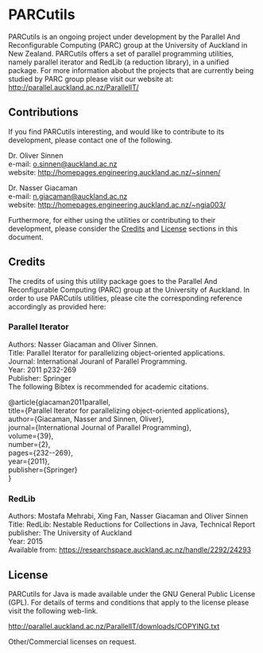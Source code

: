 # PARCutils

PARCutils is an ongoing project under development by the Parallel And Reconfigurable Computing (PARC) group at the University of Auckland in New Zealand. PARCutils offers a set of parallel programming utilities, namely parallel iterator and RedLib (a reduction library), in a unified package.  For more information abobut the projects that are currently being studied by PARC group please visit our website at: http://parallel.auckland.ac.nz/ParallelIT/ 

## Contributions

If you find PARCutils interesting, and would like to contribute to its development, please contact one of the following.   

Dr. Oliver Sinnen  
e-mail: o.sinnen@auckland.ac.nz   
website: http://homepages.engineering.auckland.ac.nz/~sinnen/   

Dr. Nasser Giacaman   
e-mail: n.giacaman@auckland.ac.nz   
website: http://homepages.engineering.auckland.ac.nz/~ngia003/   

Furthermore, for either using the utilities or contributing to their development, please consider the [Credits](#credits) and [License](#lisence) sections in this document.

## <a name="credits"></a>Credits

The credits of using this utility package goes to the Parallel And Reconfigurable Computing (PARC) group at the University of Auckland. In order to use PARCutils utilities, please cite the corresponding reference accordingly as provided here:

### Parallel Iterator
Authors: Nasser Giacaman and Oliver Sinnen.    
Title: Parallel Iterator for parallelizing object-oriented applications.     
Journal: International Jouranl of Parallel Programming.    
Year: 2011 p232-269     
Publisher: Springer     
The following Bibtex is recommended for academic citations.    

@article{giacaman2011parallel,   
  title={Parallel Iterator for parallelizing object-oriented applications},   
  author={Giacaman, Nasser and Sinnen, Oliver},   
  journal={International Journal of Parallel Programming},   
  volume={39},   
  number={2},   
  pages={232--269},   
  year={2011},   
  publisher={Springer}   
}      

### RedLib
Authors: Mostafa Mehrabi, Xing Fan, Nasser Giacaman and Oliver Sinnen   
Title: RedLib: Nestable Reductions for Collections in Java, Technical Report   
publisher: The University of Auckland   
Year: 2015   
Available from: https://researchspace.auckland.ac.nz/handle/2292/24293   


## <a name="lisence"></a>License

PARCutils for Java is made available under the GNU General Public License (GPL). For details of terms and conditions that apply to the license please visit the following web-link. 

http://parallel.auckland.ac.nz/ParallelIT/downloads/COPYING.txt

Other/Commercial licenses on request.